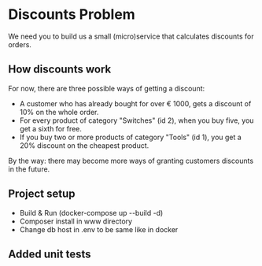 # Discounts Problem
We need you to build us a small (micro)service that calculates discounts for orders.

## How discounts work
For now, there are three possible ways of getting a discount:

- A customer who has already bought for over € 1000, gets a discount of 10% on the whole order.
- For every product of category "Switches" (id 2), when you buy five, you get a sixth for free.
- If you buy two or more products of category "Tools" (id 1), you get a 20% discount on the cheapest product.

By the way: there may become more ways of granting customers discounts in the future.

## Project setup
- Build & Run (docker-compose up --build -d)
- Composer install in www directory
- Change db host in .env to be same like in docker 

## Added unit tests